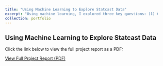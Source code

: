 ```yaml
---
title: "Using Machine Learning to Explore Statcast Data"
excerpt: "Using machine learning, I explored three key questions: (1) Can pitch characteristics like velocity, spin rate, location, and pitch type predict batter whiff rates? (2) Can talent-based metrics like bat speed and swing length predict batter success? (3) How do pitch selection and effectiveness vary by inning and game state?"
collection: portfolio
---
```


## Using Machine Learning to Explore Statcast Data

Click the link below to view the full project report as a PDF:

[View Full Project Report (PDF)](/files/Using_ML_to_Explore_Statcast.pdf)
